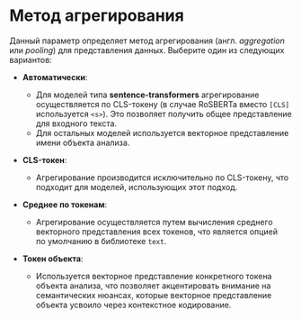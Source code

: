 # Метод агрегирования

Данный параметр определяет метод агрегирования (англ. *aggregation* или *pooling*) для представления данных. Выберите один из следующих вариантов:

- **Автоматически**: 
  - Для моделей типа **sentence-transformers** агрегирование осуществляется по CLS-токену (в случае RoSBERTa вместо `[CLS]` используется `<s>`). Это позволяет получить общее представление для входного текста.
  - Для остальных моделей используется векторное представление имени объекта анализа.

- **CLS-токен**: 
  - Агрегирование производится исключительно по CLS-токену, что подходит для моделей, использующих этот подход.

- **Среднее по токенам**: 
  - Агрегирование осуществляется путем вычисления среднего векторного представления всех токенов, что является опцией по умолчанию в библиотеке `text`.

- **Токен объекта**: 
  - Используется векторное представление конкретного токена объекта анализа, что позволяет акцентировать внимание на семантических нюансах, которые векторное представление объекта усвоило через контекстное кодирование.

